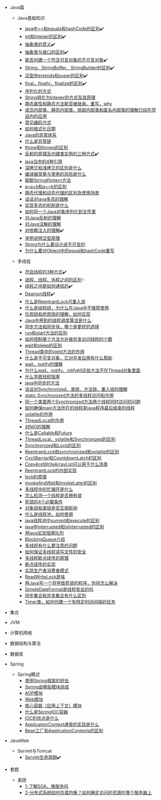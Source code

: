 - Java篇
  - Java基础知识
    - [java中==和equals和hashCode的区别](/Java篇/Java基础知识/java中==和equals和hashCode的区别.md)✔️
    - [int和Integer的区别](/Java篇/Java基础知识/int和Integer的区别.md)✔️
    - [抽象类的意义](/Java篇/Java基础知识/抽象类的意义.md)✔️
    - [抽象类与接口的区别](/Java篇/Java基础知识/抽象类与接口的区别.md)✔️
    - [能否创建一个包含可变对象的不可变对象](/Java篇/Java基础知识/能否创建一个包含可变对象的不可变对象.md)✔️
    - [String、StringBuffer、StringBuilder的区别](/Java篇/Java基础知识/String、StringBuffer、StringBuilder的区别.md)✔️
    - [泛型中extends和super的区别](/Java篇/Java基础知识/泛型中extends和super的区别.md)✔️
    - [final，finally，finalize的区别](/Java篇/Java基础知识/final，finally，finalize的区别.md)✔️
    - [序列化的方式](/Java篇/Java基础知识/序列化的方式.md)
    - [String转化为Integer的方式及其原理](/Java篇/Java基础知识/String转化为Integer的方式及其原理.md)
    - [静态属性和静态方法能否被继承、重写，why](/Java篇/Java基础知识/静态属性和静态方法能否被继承、重写，why.md)
    - [成员内部类、静态内部类、局部内部类和匿名内部类的理解已经在项目内的应用](/Java篇/Java基础知识/成员内部类、静态内部类、局部内部类和匿名内部类的理解已经在项目内的应用.md)
    - [常见编码方式](/Java篇/Java基础知识/常见编码方式.md)
    - [如何格式化日期](/Java篇/Java基础知识/如何格式化日期.md)
    - [Java的异常体系](/Java篇/Java基础知识/Java的异常体系.md)
    - [什么是异常链](/Java篇/Java基础知识/什么是异常链.md)
    - [throw和throws的区别](/Java篇/Java基础知识/throw和throws的区别.md)
    - [反射的原理及创建类实例的三种方式](/Java篇/Java基础知识/反射的原理及创建类实例的三种方式.md)✔️
    - [java当中的4种引用](/Java篇/Java基础知识/java当中的4种引用.md)
    - [深拷贝和浅拷贝的区别是什么](/Java篇/Java基础知识/深拷贝和浅拷贝的区别是什么.md)
    - [编译器常量与使用的风险是什么](/Java篇/Java基础知识/编译器常量与使用的风险是什么.md)
    - [聊聊String的intern方法](/Java篇/Java基础知识/聊聊String的intern方法.md)
    - [a=a+b和a+=b的区别](/Java篇/Java基础知识/a=a+b和a+=b的区别.md)
    - [静态代理和动态代理的区别及使用场景](/Java篇/Java基础知识/静态代理和动态代理的区别及使用场景.md)
    - [谈谈对java多态的理解](/Java篇/Java基础知识/谈谈对java多态的理解.md)
    - [实现多态的机制是什么](/Java篇/Java基础知识/实现多态的机制是什么.md)
    - [如何将一个Java对象序列化到文件里](/Java篇/Java基础知识/如何将一个Java对象序列化到文件里.md)
    - [对Java反射的理解](/Java篇/Java基础知识/对Java反射的理解.md)
    - [对Java注解的理解](/Java篇/Java基础知识/对Java注解的理解.md)
    - [对依赖注入的理解](/Java篇/Java基础知识/对依赖注入的理解.md)✔️
    - [举例说明泛型原理](/Java篇/Java基础知识/举例说明泛型原理.md)
    - [String为什么要设计成不可变的](/Java篇/Java基础知识/String为什么要设计成不可变的.md)
    - [为什么要对Object中的equal和hashCode重写](/Java篇/Java基础知识/为什么要对Object中的equal和hashCode重写.md)

  - 多线程
    - [开启线程的3种方式](/Java篇/多线程/开启线程的3种方式.md)✔️
    - [进程、线程、协程之间的区别](/Java篇/多线程/进程、线程、协程之间的区别.md)✨
    - [线程之间是如何通信的](/Java篇/多线程/线程之间是如何通信的.md)✔️
    - [Deamon线程](/Java篇/多线程/Deamon线程.md)✔️
    - [什么是ReentrantLock可重入锁](/Java篇/多线程/什么是ReentrantLock可重入锁.md)
    - [什么是线程组，为什么在Java中不推荐使用](/Java篇/多线程/什么是线程组，为什么在Java中不推荐使用.md)
    - [乐观锁和悲观锁的理解，如何实现](/Java篇/多线程/乐观锁和悲观锁的理解，如何实现.md)
    - [Java中用到的线程调度算法是什么](/Java篇/多线程/Java中用到的线程调度算法是什么.md)
    - [同步方法和同步块，哪个是更好的选择](/Java篇/多线程/同步方法和同步块，哪个是更好的选择.md)
    - [run和start方法的区别](/Java篇/多线程/run和start方法的区别.md)
    - [如何控制某个方法允许被并发访问线程的个数](/Java篇/多线程/如何控制某个方法允许被并发访问线程的个数.md)
    - [wait和sleep的区别](/Java篇/多线程/wait和sleep的区别.md)
    - [Thread类中的yieId方法的作用](/Java篇/多线程/Thread类中的yieId方法的作用.md)
    - [什么是不可变对象，它对并发应用有什么帮助](/Java篇/多线程/什么是不可变对象，它对并发应用有什么帮助.md)
    - [wait、notify的理解](/Java篇/多线程/wait、notify的理解.md)
    - [为什么wait、notify、nitifyAll这些方法不在Thread对象里面](/Java篇/多线程/为什么wait、notify、nitifyAll这些方法不在Thread对象里面.md)
    - [什么导致线程阻塞](/Java篇/多线程/什么导致线程阻塞.md)
    - [java中同步的方法](/Java篇/多线程/java中同步的方法.md)
    - [谈谈对Synchronized、类锁、方法锁、重入锁的理解](/Java篇/多线程/谈谈对Synchronized、类锁、方法锁、重入锁的理解.md)
    - [static Synchronized方法的多线程访问和作用](/Java篇/多线程/static_Synchronized方法的多线程访问和作用.md)
    - [同一个类里两个Synchronized方法两个线程同时访问的问题](/Java篇/多线程/同一个类里两个Synchronized方法两个线程同时访问的问题.md)
    - [如何确保main方法所在的线程是java程序最后结束的线程](/Java篇/多线程/如何确保main方法所在的线程是java程序最后结束的线程.md)
    - [volatile的作用](/Java篇/多线程/volatile的作用.md)
    - [ThreadLocal的作用](/Java篇/多线程/ThreadLocal的作用.md)
    - [对NIO的理解](/Java篇/多线程/对NIO的理解.md)
    - [什么是Callable和Future](/Java篇/多线程/什么是Callable和Future.md)
    - [ThreadLocal、volatile和Synchronized的区别](/Java篇/多线程/ThreadLocal、volatile和Synchronized的区别.md)
    - [Synchronized和Lock的区别](/Java篇/多线程/Synchronized和Lock的区别.md)
    - [ReentrantLock和synchronized和volatile的区别](/Java篇/多线程/ReentrantLock和synchronized和volatile的区别.md)
    - [CycliBarriar和CountdownLatch的区别](/Java篇/多线程/CycliBarriar和CountdownLatch的区别.md)
    - [CopyAndWriteArrayList可以用于什么场景](/Java篇/多线程/CopyAndWriteArrayList可以用于什么场景.md)
    - [ReentrantLock的内部实现](/Java篇/多线程/ReentrantLock的内部实现.md)
    - [lock的原理](/Java篇/多线程/lock的原理.md)
    - [invokeAndWait和invokeLater的区别](/Java篇/多线程/invokeAndWait和invokeLater的区别.md)
    - [多线程中的忙循环是什么](/Java篇/多线程/多线程中的忙循环是什么.md)
    - [怎么检测一个线程是否拥有锁](/Java篇/多线程/怎么检测一个线程是否拥有锁.md)
    - [死锁的4个必要条件](/Java篇/多线程/死锁的4个必要条件.md)
    - [对象锁和类锁是否互相影响](/Java篇/多线程/对象锁和类锁是否互相影响.md)
    - [什么是线程池，如何使用](/Java篇/多线程/什么是线程池，如何使用.md)
    - [java线程池中summit和execute的区别](/Java篇/多线程/java线程池中summit和execute的区别.md)
    - [java中interrupted和isInterrupted的区别](/Java篇/多线程/java中interrupted和isInterrupted的区别.md)
    - [用java实现阻塞队列](/Java篇/多线程/用java实现阻塞队列.md)
    - [BlockingQueue介绍](/Java篇/多线程/BlockingQueue介绍.md)
    - [多线程有什么要注意的问题](/Java篇/多线程/多线程有什么要注意的问题.md)
    - [如何保证多线程读写文件的安全](/Java篇/多线程/如何保证多线程读写文件的安全.md)
    - [多线程断点续传的原理](/Java篇/多线程/多线程断点续传的原理.md)
    - [断点续传的实现](/Java篇/多线程/断点续传的实现.md)
    - [实现生产者消费者模式](/Java篇/多线程/实现生产者消费者模式.md)
    - [ReadWriteLock是啥](/Java篇/多线程/ReadWriteLock是啥.md)
    - [用Java写一个将导致死锁的程序，你将怎么解决](/Java篇/多线程/用Java写一个将导致死锁的程序，你将怎么解决.md)
    - [SimpleDateFormat是线程安全的吗](/Java篇/多线程/SimpleDateFormat是线程安全的吗.md)
    - [同步集合和并发集合有什么区别](/Java篇/多线程/同步集合和并发集合有什么区别.md)
    - [Timer类，如何创建一个有特定时间间隔的任务](/Java篇/多线程/Timer类，如何创建一个有特定时间间隔的任务.md)

- 集合

- JVM

- 计算机网络

- 数据结构与算法

- 数据库

- Spring
  - Spring概述
    - [使用Spring框架的好处](/Spring/Spring概述/使用Spring框架的好处.md)
    - [Spring由哪些模块组成](/Spring/Spring概述/Spring由哪些模块组成.md)
    - [AOP模块](/Spring/Spring概述/AOP模块.md)
    - [Web模块](/Spring/Spring概述/Web模块.md)
    - [核心容器（应用上下文）模块](/Spring/Spring概述/核心容器（应用上下文）模块.md)
    - [什么是SpringIOC容器](/Spring/Spring概述/什么是SpringIOC容器.md)
    - [IOC的优点是什么](/Spring/Spring概述/IOC的优点是什么.md)
    - [ApplicationContext通常的实现是什么](/Spring/Spring概述/ApplicationContext通常的实现是什么.md)
    - [Bean工厂和ApplicationContexts的区别](/Spring/Spring概述/Bean工厂和ApplicationContexts的区别.md)
- JavaWeb
  - Servlet与Tomcat
    - [Servlet生命周期](/JavaWeb/Servlet与Tomcat/Servlet生命周期.md)✔️

- 套题
  - 美团
    - [1-了解SOA，微服务吗](/套题/美团/1-了解SOA，微服务吗.md)
    - [2-分布式系统如何负载均衡？如何确定访问的资源在哪个服务器上](/套题/美团/2-分布式系统如何负载均衡？如何确定访问的资源在哪个服务器上.md)

